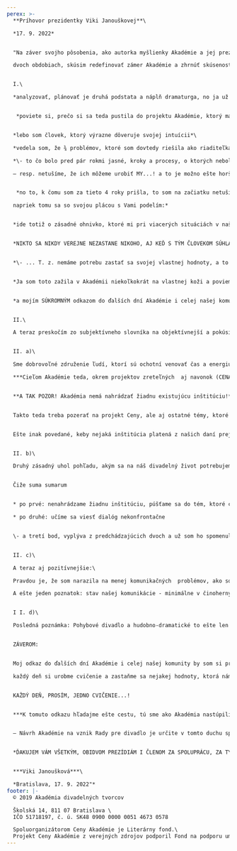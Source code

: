 ```yaml
---
perex: >-
  **P﻿ríhovor prezidentky Viki Janouškovej**\

  *17. 9. 2022*      


  "Na záver svojho pôsobenia, ako autorka myšlienky Akadémie a jej prezidentka v prvých\

  dvoch obdobiach, skúsim redefinovať zámer Akadémie a zhrnúť skúsenosti s týmto projektom, cítim to ako zmysluplné. A začnem osobne: 


  I.\

  *analyzovať, plánovať je druhá podstata a náplň dramaturga, no ja už som mala po krk plánovania a manažmentu, preto som odišla od divadla (Ticho a spol.), ktoré som založila...*


   *poviete si, prečo si sa teda pustila do projektu Akadémie, ktorý má v sebe LEN A VÝLUČNE analytické a manažérske výzvy...?* 


  *lebo som človek, ktorý výrazne dôveruje svojej intuícii*\

  *vedela som, že ¾ problémov, ktoré som dovtedy riešila ako riaditeľka divadla, pramenilo z nefunkčnej komunity a už som sa nemohla pozerať na to, že sa neposúvame ako komunita ďalej, že sa motáme dookola ako slepé veľkonočné húsatká...!*\

  *\- to čo bolo pred pár rokmi jasné, kroky a procesy, o ktorých nebolo treba diskutovať, dnes ako keby sme prestávali čo i len tušiť, že ich treba urobiť...\

  – resp. netušíme, že ich môžeme urobiť MY...! a to je možno ešte horšie...*


   *no to, k čomu som za tieto 4 roky prišla, to som na začiatku netušila vôbec a toto poznanie je pre mňa plácou, odmenou za moju päťročnú dobrovoľnícku námahu... \

  napriek tomu sa so svojou plácou s Vami podelím:*


  *ide totiž o zásadné ohnivko, ktoré mi pri viacerých situáciách v našej komunite vlastne chýba, neprišlo k nemu nikdy (!):*  


  *NIKTO SA NIKDY VEREJNE NEZASTANE NIKOHO, AJ KEĎ S TÝM ČLOVEKOM SÚHLASÍ! A ČO JE MOŽNO EŠTE HORŠIE, ZABUDLI SME, AKO SA TO ROBÍ...!*


  *\- ... T. z. nemáme potrebu zastať sa svojej vlastnej hodnoty, a to akejkoľvek, nevieme sa zastať kolegu, projektu, atď., vnímame to ako jeho problém, spolu s Douglasom Adamsom by som tento jav nazvala PNJ (problém někoho jiného). A toto je jav, ktorý potom vytvára pocit bezhodnotovosti našej komunity... - Zamyslite sa, prosím... koľkokrát ste zdvihli hlas, keď bol kolega osočený a buď tam nebol a nemohol sa brániť alebo zostal v tom sám...*


  *Ja som toto zažila v Akadémii niekoľkokrát na vlastnej koži a poviem Vám, toto je prapôvodná príčina, prečo som už trochu unavená. Je to totiž každodenná konfrontácia s mojimi hodnotami a viem, že ako prezidentka reagovať musím vždy, a nemôžem mávnuť rukou, a byť ticho... - Takže teraz si vyberám oddych, kolegovia. Neodchádzam z Akadémie, ale chcem na chvíľu z boku a z odstupu sledovať, čo sme sa za tých 4 až 5 rokov naučili.*


  *a mojím SÚKROMNÝM odkazom do ďalších dní Akadémie i celej našej komunity je: každý deň si urobme cvičenie a zastaňme sa nejakej hodnoty, ktorá nám robí radosť, resp. ju považujeme za potrebnú... nemlčme.*


  I﻿I.\

  A teraz preskočím zo subjektívneho slovníka na objektívnejší a pokúsim sa odkomunikovať niekoľko základných odkazov:


  II. a)\

  Sme dobrovoľné združenie ľudí, ktorí sú ochotní venovať čas a energiu spoločným problémom..  \

  ***Cieľom Akadémie teda, okrem projektov zreteľných  aj navonok (CENA), je pomenovať zásadné komunikačné nedorozumenia, ktoré bránia prirodzenému toku divadelného života a otvárať na tieto témy diskusie.*** 


  **A TAK POZOR! Akadémia nemá nahrádzať žiadnu existujúcu inštitúciu!**


  Takto teda treba pozerať na projekt Ceny, ale aj ostatné témy, ktoré chceme a budeme otvárať, napr. aj na dramaturgicko-teatrologickej platforme, či platforme zriaďovaných a nezávislých divadiel... Čiže nemáme ambíciu otvárať teoretické témy, ktoré niekto už rieši, a rieši korektne, resp. adekvátne. Otvárajme tie, v ktorých cítime logickú prešmyčku, ***kde vidíme problém a nie je riešený nikým iným***.


  Ešte inak povedané, keby nejaká inštitúcia platená z našich daní prejavila záujem o organizovanie Ceny, ja by som bola najšťastnejším človekom na svete...! - My by sme sa mohli pustiť do iných tém a projektov, ktoré potrebujú súrne riešenie... toto cítim ako úlohu Akadémie.


  II. b)\

  Druhý zásadný uhol pohľadu, akým sa na náš divadelný život potrebujeme pozrieť je, že tieto témy potrebujeme otvárať nekonfrontačne. - Jednak aby vôbec malo zmysel ich otvárať a následne, aby sa dali vôbec riešiť... v širšom slova zmysle, aby sme sa naučili viesť dialóg vecne a nekonfrontačne. To je niečo, čo málokto z nás ovláda dostatočne...


  Čiže suma sumarum


  * po prvé: nenahrádzame žiadnu inštitúciu, púšťame sa do tém, ktoré cítime, že nie sú nastavené korektne alebo nie sú riešené vôbec,

  * po druhé: učíme sa viesť dialóg nekonfrontačne


  \- a tretí bod, vyplýva z predchádzajúcich dvoch a už som ho spomenula v súkromnejšej časti, a je naozaj zásadný: zbavme sa, prosím, syndrómu vnímania PNJ (problém někoho jiného...!) **a staňme sa my tvorcami našej divadelnej reality a jej toku**.


  II. c)\

  A teraz aj pozitívnejšie:\

  Pravdou je, že som narazila na menej komunikačných  problémov, ako som na  začiatku pri vzniku Akadémie čakala. A nebola by som korektná, keby som tvrdila, že som bola v tom sama. Nie. V ADT, i našom divadelníctve je množstvo ľudí, ktorí boli nápomocní a ústretoví - keby neboli, nespravíme toľko roboty, ktorú už za sebou bez debaty máme. -\

  A ešte jeden poznatok: stav našej komunikácie - minimálne v činoherných kruhoch, v ktorých sa ADT v týchto rokoch pohybovala v rámci projektu Ceny, je zásadne iný, prirodzenejší. A myslím to vážne. Mnohé divadlá, či projekty boli doteraz mimovoľne z komunity vytláčaní a už nie sú (Divadlo z pasáže je už na základe 1. ročníka Ceny pevnou súčasťou komunity, projekty súkromných divadiel, či Shakepearovských slávnosti takisto)...


  I I. d)\

  Posledná poznámka: Pohybové divadlo a hudobno-dramatické to ešte len čaká...! Bábkové divadlo vnímam ako súčasť komunity používajúcej aj prostriedky činohry, a tak sme ich už v prvom kole zahrnuli do projektu Ceny.  - Je na nich, či a ako sa v iných projektoch budú potrebovať vydeliť, či mapovať po svojom bábkarske prostriedky, no také projekty už existujú, napr. Bábkarská Bystrica, atď. ... Zároveň však  všetci vnímame, že bábkarské prostriedky začínajú nebadané prekĺzavať aj do čisto činoherného prostredia, a to vnímam ako nesporné vzájomné obohacovanie, ku ktorému sme prispeli!... 


  ZÁVEROM:


  Moj odkaz do ďalších dní Akadémie i celej našej komunity by som si priala aby bolo:\

  každý deň si urobme cvičenie a zastaňme sa nejakej hodnoty, ktorá nám robí radosť, resp. ju považujeme za potrebnú...


  KAŽDÝ DEŇ, PROSÍM, JEDNO CVIČENIE...!


  ***K tomuto odkazu hľadajme ešte cestu, tú sme ako Akadémia nastúpili už počas prehliadky v apríli 2022 pri okrúhlom stole: obráťme procesy v tejto krajine...! Nie zhora nadol, ale zdola nahor – vytvárajme procesy, na ktorých sa budeme ako obec zúčastňovať a nečakajme, prosím, na osvietených ministrov, či vlády. – Ak budeme len čakať, zarastieme machom...!***


  – Návrh Akadémie na vznik Rady pre divadlo je určite v tomto duchu správnou cestou, ale môže byť aj formou spolupráce na jednotlivých témach – napríklad aj stretnutie profesijných združení „živého umenia“ dňa 17. 9. 2022 a jeho témy: dohovor na prioritách združení pri riešení aktuálnych problémov a ich zverejnenie, i téma znovunavrátenie média divadla do učebných osnov, čo vnímam ako svoje posledné kroky na ceste spolu s vami...


  *ĎAKUJEM VÁM VŠETKÝM, OBIDVOM PREZÍDIÁM I ČLENOM ZA SPOLUPRÁCU, ZA TÝCH NESMIERNE BOHATÝCH 5 ROKOV A DRŽÍM NÁM PALCE.*  


  ***Viki Janoušková***\

  *Bratislava, 17. 9. 2022"*
footer: |-
  © 2019 Akadémia divadelných tvorcov

  Školská 14, 811 07 Bratislava \
  IČO 51718197, č. ú. SK48 0900 0000 0051 4673 0578

  Spoluorganizátorom Ceny Akadémie je Literárny fond.\
  Projekt Ceny Akadémie z verejných zdrojov podporil Fond na podporu umenia.
---
```

